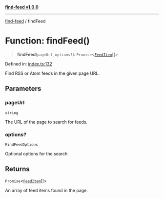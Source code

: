 [**find-feed v1.0.0**](../README.md)

***

[find-feed](../README.md) / findFeed

# Function: findFeed()

> **findFeed**(`pageUrl`, `options?`): `Promise`\<[`FeedItem`](../interfaces/FeedItem.md)[]\>

Defined in: [index.ts:132](https://github.com/Robot-Inventor/find-feed/blob/7c9c63fa67a3329a40222a3dface41ca4bd93223/src/index.ts#L132)

Find RSS or Atom feeds in the given page URL.

## Parameters

### pageUrl

`string`

The URL of the page to search for feeds.

### options?

`FindFeedOptions`

Optional options for the search.

## Returns

`Promise`\<[`FeedItem`](../interfaces/FeedItem.md)[]\>

An array of feed items found in the page.
